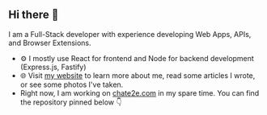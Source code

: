 ## Hi there 👋

I am a Full-Stack developer with experience developing Web Apps, APIs, and Browser Extensions.

  - ⚙️ I mostly use React for frontend and Node for backend development (Express.js, Fastify)
  - 🌐 Visit [my website](https://boryssey.com) to learn more about me, read some articles I wrote, or see some photos I've taken.
  - Right now, I am working on [chate2e.com](https://chate2e.com) in my spare time. You can find the repository pinned below 👇

